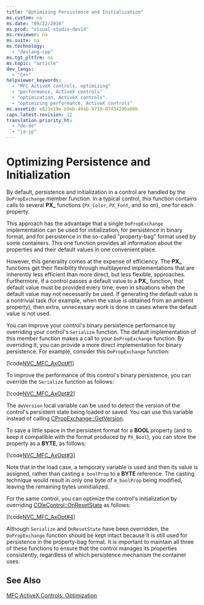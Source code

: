 ```yaml
---
title: "Optimizing Persistence and Initialization"
ms.custom: na
ms.date: "09/22/2016"
ms.prod: "visual-studio-dev14"
ms.reviewer: na
ms.suite: na
ms.technology: 
  - "devlang-cpp"
ms.tgt_pltfrm: na
ms.topic: "article"
dev_langs: 
  - "C++"
helpviewer_keywords: 
  - "MFC ActiveX controls, optimizing"
  - "performance, ActiveX controls"
  - "optimization, ActiveX controls"
  - "optimizing performance, ActiveX controls"
ms.assetid: e821e19e-b9eb-49ab-b719-0743420ba80b
caps.latest.revision: 12
translation.priority.ht: 
  - "de-de"
  - "ja-jp"
---
```

# Optimizing Persistence and Initialization
By default, persistence and initialization in a control are handled by the `DoPropExchange` member function. In a typical control, this function contains calls to several **PX_** functions (`PX_Color`, `PX_Font`, and so on), one for each property.  
  
 This approach has the advantage that a single `DoPropExchange` implementation can be used for initialization, for persistence in binary format, and for persistence in the so-called "property-bag" format used by some containers. This one function provides all information about the properties and their default values in one convenient place.  
  
 However, this generality comes at the expense of efficiency. The **PX_** functions get their flexibility through multilayered implementations that are inherently less efficient than more direct, but less flexible, approaches. Furthermore, if a control passes a default value to a **PX_** function, that default value must be provided every time, even in situations when the default value may not necessarily be used. If generating the default value is a nontrivial task (for example, when the value is obtained from an ambient property), then extra, unnecessary work is done in cases where the default value is not used.  
  
 You can improve your control's binary persistence performance by overriding your control's `Serialize` function. The default implementation of this member function makes a call to your `DoPropExchange` function. By overriding it, you can provide a more direct implementation for binary persistence. For example, consider this `DoPropExchange` function:  
  
 [!code[NVC_MFC_AxOpt#1](../VS_csharp/codesnippet/CPP/optimizing-persistence-and-initialization_1.cpp)]  
  
 To improve the performance of this control's binary persistence, you can override the `Serialize` function as follows:  
  
 [!code[NVC_MFC_AxOpt#2](../VS_csharp/codesnippet/CPP/optimizing-persistence-and-initialization_2.cpp)]  
  
 The `dwVersion` local variable can be used to detect the version of the control's persistent state being loaded or saved. You can use this variable instead of calling [CPropExchange::GetVersion](../Topic/CPropExchange::GetVersion.md).  
  
 To save a little space in the persistent format for a **BOOL** property (and to keep it compatible with the format produced by `PX_Bool`), you can store the property as a **BYTE**, as follows:  
  
 [!code[NVC_MFC_AxOpt#3](../VS_csharp/codesnippet/CPP/optimizing-persistence-and-initialization_3.cpp)]  
  
 Note that in the load case, a temporary variable is used and then its value is assigned, rather than casting `m_boolProp` to a **BYTE** reference. The casting technique would result in only one byte of `m_boolProp` being modified, leaving the remaining bytes uninitialized.  
  
 For the same control, you can optimize the control's initialization by overriding [COleControl::OnResetState](../Topic/COleControl::OnResetState.md) as follows:  
  
 [!code[NVC_MFC_AxOpt#4](../VS_csharp/codesnippet/CPP/optimizing-persistence-and-initialization_4.cpp)]  
  
 Although `Serialize` and `OnResetState` have been overridden, the `DoPropExchange` function should be kept intact because it is still used for persistence in the property-bag format. It is important to maintain all three of these functions to ensure that the control manages its properties consistently, regardless of which persistence mechanism the container uses.  
  
## See Also  
 [MFC ActiveX Controls: Optimization](../VS_csharp/mfc-activex-controls--optimization.md)